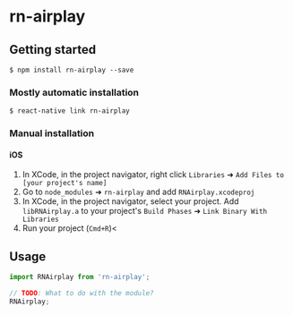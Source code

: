 
# rn-airplay

## Getting started

`$ npm install rn-airplay --save`

### Mostly automatic installation

`$ react-native link rn-airplay`

### Manual installation


#### iOS

1. In XCode, in the project navigator, right click `Libraries` ➜ `Add Files to [your project's name]`
2. Go to `node_modules` ➜ `rn-airplay` and add `RNAirplay.xcodeproj`
3. In XCode, in the project navigator, select your project. Add `libRNAirplay.a` to your project's `Build Phases` ➜ `Link Binary With Libraries`
4. Run your project (`Cmd+R`)<


## Usage
```javascript
import RNAirplay from 'rn-airplay';

// TODO: What to do with the module?
RNAirplay;
```
  
